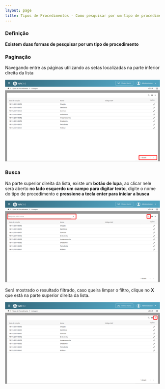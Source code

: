```yaml
---
layout: page
title: Tipos de Procedimentos - Como pesquisar por um tipo de procedimento
---
```


### Definição

**Existem duas formas de pesquisar por um tipo de procedimento**

### Paginação

Navegando entre as páginas utilizando as setas localizadas na parte inferior direita da lista

<p align="center">
  <img alt="pesquisar-tipo-img-1" src="pesquisar-tipo-img-1.png" width="800">
</p>

### Busca

Na parte superior direita da lista, existe um **botão de lupa**, ao clicar nele será aberto **no lado esquerdo um campo para digitar texto**, digite o nome do tipo de procedimento e **pressione a tecla enter para iniciar a busca**

<p align="center">
  <img alt="pesquisar-tipo-img-2" src="pesquisar-tipo-img-2.png" width="800">
</p>

Será mostrado o resultado filtrado, caso queira limpar o filtro, clique no **X** que está na parte superior direita da lista.

<p align="center">
  <img alt="pesquisar-tipo-img-3" src="pesquisar-tipo-img-3.png" width="800">
</p>

